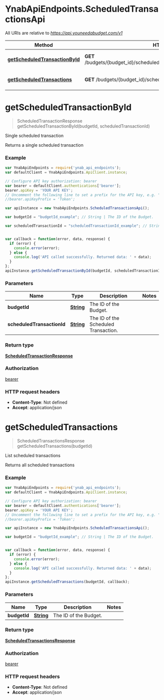 # YnabApiEndpoints.ScheduledTransactionsApi

All URIs are relative to *https://api.youneedabudget.com/v1*

Method | HTTP request | Description
------------- | ------------- | -------------
[**getScheduledTransactionById**](ScheduledTransactionsApi.md#getScheduledTransactionById) | **GET** /budgets/{budget_id}/scheduled_transactions/{scheduled_transaction_id} | Single scheduled transaction
[**getScheduledTransactions**](ScheduledTransactionsApi.md#getScheduledTransactions) | **GET** /budgets/{budget_id}/scheduled_transactions | List scheduled transactions


<a name="getScheduledTransactionById"></a>
# **getScheduledTransactionById**
> ScheduledTransactionResponse getScheduledTransactionById(budgetId, scheduledTransactionId)

Single scheduled transaction

Returns a single scheduled transaction

### Example
```javascript
var YnabApiEndpoints = require('ynab_api_endpoints');
var defaultClient = YnabApiEndpoints.ApiClient.instance;

// Configure API key authorization: bearer
var bearer = defaultClient.authentications['bearer'];
bearer.apiKey = 'YOUR API KEY';
// Uncomment the following line to set a prefix for the API key, e.g. "Token" (defaults to null)
//bearer.apiKeyPrefix = 'Token';

var apiInstance = new YnabApiEndpoints.ScheduledTransactionsApi();

var budgetId = "budgetId_example"; // String | The ID of the Budget.

var scheduledTransactionId = "scheduledTransactionId_example"; // String | The ID of the Scheduled Transaction.


var callback = function(error, data, response) {
  if (error) {
    console.error(error);
  } else {
    console.log('API called successfully. Returned data: ' + data);
  }
};
apiInstance.getScheduledTransactionById(budgetId, scheduledTransactionId, callback);
```

### Parameters

Name | Type | Description  | Notes
------------- | ------------- | ------------- | -------------
 **budgetId** | [**String**](.md)| The ID of the Budget. | 
 **scheduledTransactionId** | [**String**](.md)| The ID of the Scheduled Transaction. | 

### Return type

[**ScheduledTransactionResponse**](ScheduledTransactionResponse.md)

### Authorization

[bearer](../README.md#bearer)

### HTTP request headers

 - **Content-Type**: Not defined
 - **Accept**: application/json

<a name="getScheduledTransactions"></a>
# **getScheduledTransactions**
> ScheduledTransactionsResponse getScheduledTransactions(budgetId)

List scheduled transactions

Returns all scheduled transactions

### Example
```javascript
var YnabApiEndpoints = require('ynab_api_endpoints');
var defaultClient = YnabApiEndpoints.ApiClient.instance;

// Configure API key authorization: bearer
var bearer = defaultClient.authentications['bearer'];
bearer.apiKey = 'YOUR API KEY';
// Uncomment the following line to set a prefix for the API key, e.g. "Token" (defaults to null)
//bearer.apiKeyPrefix = 'Token';

var apiInstance = new YnabApiEndpoints.ScheduledTransactionsApi();

var budgetId = "budgetId_example"; // String | The ID of the Budget.


var callback = function(error, data, response) {
  if (error) {
    console.error(error);
  } else {
    console.log('API called successfully. Returned data: ' + data);
  }
};
apiInstance.getScheduledTransactions(budgetId, callback);
```

### Parameters

Name | Type | Description  | Notes
------------- | ------------- | ------------- | -------------
 **budgetId** | [**String**](.md)| The ID of the Budget. | 

### Return type

[**ScheduledTransactionsResponse**](ScheduledTransactionsResponse.md)

### Authorization

[bearer](../README.md#bearer)

### HTTP request headers

 - **Content-Type**: Not defined
 - **Accept**: application/json

